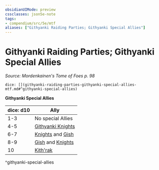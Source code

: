 ```yaml
---
obsidianUIMode: preview
cssclasses: json5e-note
tags:
- compendium/src/5e/mtf
aliases: ["Githyanki Raiding Parties; Githyanki Special Allies"]
---
```

# Githyanki Raiding Parties; Githyanki Special Allies
*Source: Mordenkainen's Tome of Foes p. 98* 

`dice: [](githyanki-raiding-parties-githyanki-special-allies-mtf.md#^githyanki-special-allies)`

**Githyanki Special Allies**

| dice: d10 | Ally |
|-----------|------|
| 1-3 | No special Allies |
| 4-5 | [Githyanki Knights](z_compendium/bestiary/humanoid/githyanki-knight.md) |
| 6-7 | [Knights](z_compendium/bestiary/humanoid/githyanki-knight.md) and [Gish](z_compendium/bestiary/humanoid/githyanki-gish-mpmm.md) |
| 8-9 | [Gish](z_compendium/bestiary/humanoid/githyanki-gish-mpmm.md) and [Knights](z_compendium/bestiary/humanoid/githyanki-knight.md) |
| 10 | [Kith'rak](z_compendium/bestiary/humanoid/githyanki-kithrak-mpmm.md) |
^githyanki-special-allies